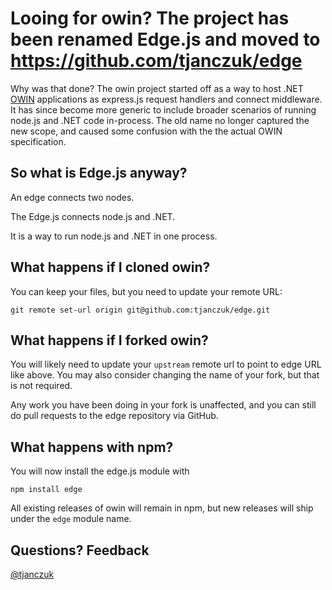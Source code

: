 Looing for owin? The project has been renamed Edge.js and moved to https://github.com/tjanczuk/edge 
====

Why was that done? The owin project started off as a way to host .NET [OWIN](http://owin.net) applications as express.js request handlers and connect middleware. It has since become more generic to include broader scenarios of running node.js and .NET code in-process. The old name no longer captured the new scope, and caused some confusion with the the actual OWIN specification. 

## So what is Edge.js anyway?

An edge connects two nodes.

The Edge.js connects node.js and .NET. 

It is a way to run node.js and .NET in one process. 

## What happens if I cloned owin?

You can keep your files, but you need to update your remote URL:

```
git remote set-url origin git@github.com:tjanczuk/edge.git
```

## What happens if I forked owin?

You will likely need to update your `upstream` remote url to point to edge URL like above. You may also consider changing the name of your fork, but that is not required. 

Any work you have been doing in your fork is unaffected, and you can still do pull requests to the edge repository via GitHub.

## What happens with npm?

You will now install the edge.js module with

```
npm install edge
```

All existing releases of owin will remain in npm, but new releases will ship under the `edge` module name.

## Questions? Feedback

[@tjanczuk](http://twitter.com/tjanczuk)
